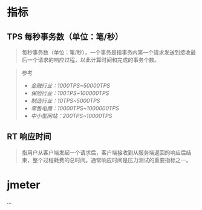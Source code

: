 
# 指标

## TPS  每秒事务数（单位：笔/秒）

> 每秒事务数（单位：笔/秒），一个事务是指事务内第一个请求发送到接收最后一个请求的响应过程，以此计算时间和完成的事务个数。

> 参考
> - _金融行业：1000TPS~50000TPS_
> - _保险行业：100TPS~100000TPS_
> - _制造行业：10TPS~5000TPS_
> - _零售电商：10000TPS~1000000TPS_
> - _中小型网站：200TPS~10000TPS_
## RT  响应时间

> 指用户从客户端发起一个请求后，客户端接收到从服务端返回的响应后结束，整个过程耗费的总时间。通常响应时间是压力测试的重要指标之一。

# jmeter

...